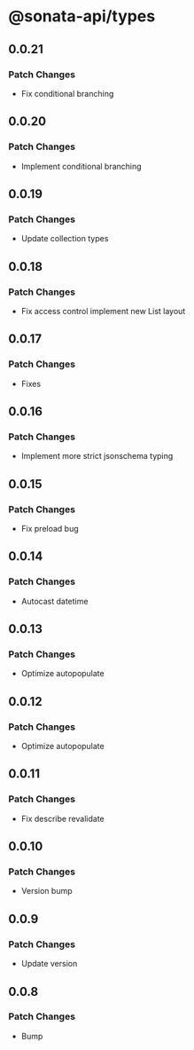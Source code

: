 # @sonata-api/types

## 0.0.21

### Patch Changes

- Fix conditional branching

## 0.0.20

### Patch Changes

- Implement conditional branching

## 0.0.19

### Patch Changes

- Update collection types

## 0.0.18

### Patch Changes

- Fix access control implement new List layout

## 0.0.17

### Patch Changes

- Fixes

## 0.0.16

### Patch Changes

- Implement more strict jsonschema typing

## 0.0.15

### Patch Changes

- Fix preload bug

## 0.0.14

### Patch Changes

- Autocast datetime

## 0.0.13

### Patch Changes

- Optimize autopopulate

## 0.0.12

### Patch Changes

- Optimize autopopulate

## 0.0.11

### Patch Changes

- Fix describe revalidate

## 0.0.10

### Patch Changes

- Version bump

## 0.0.9

### Patch Changes

- Update version

## 0.0.8

### Patch Changes

- Bump

